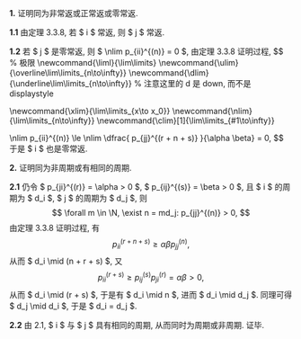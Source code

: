 **1.**	证明同为非常返或正常返或零常返.

**1.1**	由定理 3.3.8, 若 $ i $ 常返, 则 $ j $ 常返.

**1.2**	若 $ j $ 是零常返, 则 $ \nlim p_{ii}^{(n)} = 0 $, 由定理 3.3.8 证明过程,
$$
% 极限
\newcommand{\liml}{\lim\limits}
\newcommand{\ulim}{\overline\lim\limits_{n\to\infty}}
\newcommand{\dlim}{\underline\lim\limits_{n\to\infty}}
% 注意这里的 d 是 down, 而不是 displaystyle

\newcommand{\xlim}{\lim\limits_{x\to x_0}}
\newcommand{\nlim}{\lim\limits_{n\to\infty}}
\newcommand{\clim}[1]{\lim\limits_{#1\to\infty}}

\nlim p_{ii}^{(n)} \le \nlim \dfrac{
	p_{jj}^{(r + n + s)}
}{\alpha \beta} = 0,
$$
于是 $ i $ 也是零常返.

**2.**	证明同为非周期或有相同的周期.

**2.1**	仍令 $ p_{ji}^{(r)} = \alpha > 0 $, $ p_{ij}^{(s)} = \beta > 0 $, 且 $ i $ 的周期为 $ d_i $, $ j $ 的周期为 $ d_j $, 则
$$
\forall m \in \N, \exist n = md_j: p_{jj}^{(n)} > 0,
$$
由定理 3.3.8 证明过程, 有
$$
p_{ii}^{(r + n + s)} \ge \alpha \beta p_{jj}^{(n)},
$$
从而 $ d_i \mid (n + r + s) $, 又
$$
p_{ii}^{(r + s)} \ge p_{ij}^{(s)} p_{ji}^{(r)} = \alpha \beta > 0,
$$
从而 $ d_i \mid (r + s) $, 于是有 $ d_i \mid n $, 进而 $ d_i \mid d_j $. 同理可得 $ d_j \mid d_i $, 于是 $ d_i = d_j $.

**2.2**	由 2.1, $ i $ 与 $ j $ 具有相同的周期, 从而同时为周期或非周期. 证毕.